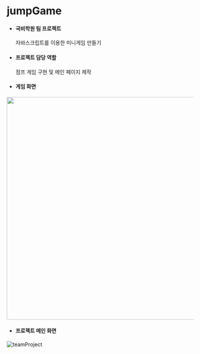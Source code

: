 # jumpGame
* #### 국비학원 팀 프로젝트
  자바스크립트를 이용한 미니게임 만들기
  
* #### 프로젝트 담당 역할
  점프 게임 구현 및 메인 페이지 제작

* #### 게임 화면
<img src ="https://user-images.githubusercontent.com/85277819/135891229-989c75d6-c261-4e03-9e26-0d53f5bd46b3.png" width="600">

* #### 프로젝트 메인 화면
![teamProject](https://user-images.githubusercontent.com/85277819/135891910-d2124929-0819-4dd7-be0c-d55978ca71f4.png)



